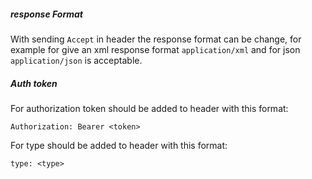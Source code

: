 ##### response Format

With sending `Accept` in header the response format can be change, for example for give an xml response format `application/xml` and for json `application/json` is acceptable.

##### Auth token

For authorization token should be added to header with this format:

```
Authorization: Bearer <token>
```

For type should be added to header with this format:

```
type: <type>
```